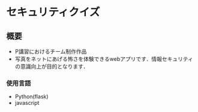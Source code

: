 # セキュリティクイズ

## 概要
* P講習におけるチーム制作作品  
* 写真をネットにあげる怖さを体験できるwebアプリです．情報セキュリティの意識向上が目的となります．  

### 使用言語
* Python(flask)
* javascript
